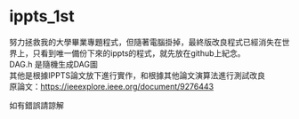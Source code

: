 # ippts_1st
努力拯救我的大學畢業專題程式，但隨著電腦掛掉，最終版改良程式已經消失在世界上，只看到唯一備份下來的ippts的程式，就先放在github上紀念。  
DAG.h 是隨機生成DAG圖  
其他是根據IPPTS論文放下進行實作，和根據其他論文演算法進行測試改良  
原論文：https://ieeexplore.ieee.org/document/9276443  

如有錯誤請諒解

